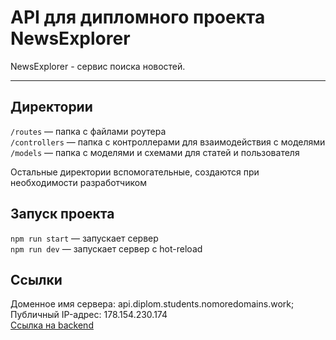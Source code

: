 # API для дипломного проекта NewsExplorer

NewsExplorer - сервис поиска новостей.

***

## Директории
`/routes` — папка с файлами роутера  
`/controllers` — папка с контроллерами для взаимодействия с моделями  
`/models` — папка с моделями и схемами для статей и пользователя  
  
Остальные директории вспомогательные, создаются при необходимости разработчиком

## Запуск проекта

`npm run start` — запускает сервер   
`npm run dev` — запускает сервер с hot-reload

## Ссылки   

Доменное имя сервера: api.diplom.students.nomoredomains.work;   
Публичный IP-адрес: 178.154.230.174   
[Ссылка на backend](https://api.diplom.students.nomoredomains.work)   
